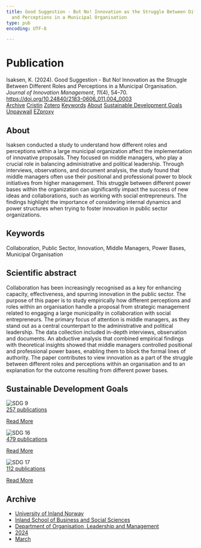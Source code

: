 ```yaml
---
title: Good Suggestion - But No! Innovation as the Struggle Between Different Roles
  and Perceptions in a Municipal Organisation
type: pub
encoding: UTF-8

---
```

<h1>Publication</h1>
<article id="csl-bib-container-SQ8KHM9D" class="csl-bib-container">
  <div class="csl-bib-body"> <div class="csl-entry">Isaksen, K. (2024). Good Suggestion - But No! Innovation as the Struggle Between Different Roles and Perceptions in a Municipal Organisation. <i>Journal of Innovation Management</i>, <i>11</i>(4), 54–70. <a href="https://doi.org/10.24840/2183-0606_011.004_0003">https://doi.org/10.24840/2183-0606_011.004_0003</a></div> </div>
  <div class="csl-bib-buttons">
    <a href="#taxonomy-article-SQ8KHM9D" alt="archive" class="csl-bib-button">Archive</a>
    <a href="https://app.cristin.no/results/show.jsf?id=2256647" alt="Cristin" class="csl-bib-button">Cristin</a>
    <a href="http://zotero.org/groups/5881554/items/SQ8KHM9D" alt="Zotero" class="csl-bib-button">Zotero</a>
    <a href="#keywords-article-SQ8KHM9D" alt="keywords" class="csl-bib-button">Keywords</a>
    <a href="#about-article-SQ8KHM9D" alt="about_pub" class="csl-bib-button">About</a>
    <a href="#sdg-article-SQ8KHM9D" alt="sdg" class="csl-bib-button">Sustainable Development Goals</a>
    <a href="https://journalsojs3.fe.up.pt/index.php/jim/article/download/2183-0606_011.004_0003/822" alt="Unpaywall" class="csl-bib-button">Unpaywall</a>
    <a href="https://journalsojs3.fe.up.pt/index.php/jim/article/download/2183-0606_011.004_0003/822" alt="EZproxy" class="csl-bib-button">EZproxy</a>
  </div>
  <div id="csl-bib-meta-container-SQ8KHM9D"></div>
</article>
<div id="csl-bib-meta-SQ8KHM9D" class="csl-bib-meta">
  <article id="about-article-SQ8KHM9D" class="about_pub-article">
    <h1>About</h1>
    Isaksen conducted a study to understand how different roles and perceptions within a large municipal organization affect the implementation of innovative proposals. They focused on middle managers, who play a crucial role in balancing administrative and political leadership. Through interviews, observations, and document analysis, the study found that middle managers often use their positional and professional power to block initiatives from higher management. This struggle between different power bases within the organization can significantly impact the success of new ideas and collaborations, such as working with social entrepreneurs. The findings highlight the importance of considering internal dynamics and power structures when trying to foster innovation in public sector organizations.
  </article>
  <article id="keywords-article-SQ8KHM9D" class="keywords-article">
    <h1>Keywords</h1>
    Collaboration, Public Sector, Innovation, Middle Managers, Power Bases, Municipal Organisation
  </article>
  <article id="abstract-article-SQ8KHM9D" class="abstract-article">
    <h1>Scientific abstract</h1>
    Collaboration has been increasingly recognised as a key for enhancing capacity, effectiveness, and spurring innovation in the public sector. The purpose of this paper is to study empirically how different perceptions and roles within an organisation handle a proposal from strategic management related to engaging a large municipality in collaboration with social entrepreneurs. The primary focus of attention is middle managers, as they stand out as a central counterpart to the administrative and political leadership. The data collection included in-depth interviews, observation and documents. An abductive analysis that combined empirical findings with theoretical insights showed that middle managers controlled positional and professional power bases, enabling them to block the formal lines of authority. The paper contributes to view innovation as a part of the struggle between different roles and perceptions within an organisation and to an explanation for the outcome resulting from different power bases.
  </article>
  <article id="sdg-article-SQ8KHM9D" class="sdg-article">
    <h1>Sustainable Development Goals</h1>
    <div class="sdg-container"><div id="sdg9" class="sdg">
        <img src="{{< params subfolder >}}images/sdg/sdg09_en.png" class="image" alt="SDG 9">
        <div class="sdg-overlay">
          <a href="{{< params subfolder >}}en/archive/?sdg=9#archive" class="sdg-publication-count"><span>257</span> publications</a>
          <p><a href="https://sdgs.un.org/goals/goal9" class="sdg-read-more">Read More</a></p>
        </div>
      </div> <div id="sdg16" class="sdg">
        <img src="{{< params subfolder >}}images/sdg/sdg16_en.png" class="image" alt="SDG 16">
        <div class="sdg-overlay">
          <a href="{{< params subfolder >}}en/archive/?sdg=16#archive" class="sdg-publication-count"><span>479</span> publications</a>
          <p><a href="https://sdgs.un.org/goals/goal16" class="sdg-read-more">Read More</a></p>
        </div>
      </div> <div id="sdg17" class="sdg">
        <img src="{{< params subfolder >}}images/sdg/sdg17_en.png" class="image" alt="SDG 17">
        <div class="sdg-overlay">
          <a href="{{< params subfolder >}}en/archive/?sdg=17#archive" class="sdg-publication-count"><span>112</span> publications</a>
          <p><a href="https://sdgs.un.org/goals/goal17" class="sdg-read-more">Read More</a></p>
        </div>
      </div></div>
  </article>
  <article id="taxonomy-article-SQ8KHM9D" class="taxonomy-article">
    <h1>Archive</h1>
    <ul>
      <li><a href="{{< params subfolder >}}en/archive/?key=3DCRN523">University of Inland Norway</a></li>
      <li><a href="{{< params subfolder >}}en/archive/?key=DU8Q9LN9">Inland School of Business and Social Sciences</a></li>
      <li><a href="{{< params subfolder >}}en/archive/?key=4LUWR3ZM">Department of Organisation, Leadership and Management</a></li>
      <li><a href="{{< params subfolder >}}en/archive/?key=TY5PNNUR">2024</a></li>
      <li><a href="{{< params subfolder >}}en/archive/?key=N92MYJGA">March</a></li>
    </ul>
  </article>
</div>
